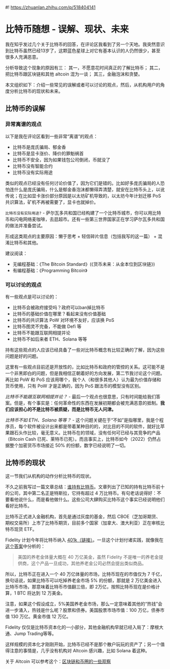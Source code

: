 #! https://zhuanlan.zhihu.com/p/518404141
# 比特币随想 - 误解、现状、未来

我在知乎发过几个关于比特币的回答，在评论区我看到了另一个天地。我突然意识到比特币虽然已经13岁了，这颗蓝色星球上对它有基本认识的人仍然很少，甚至很多人充满恶意。

分析导致这个现象的原因有三：
其一，不愿意花时间真正的了解比特币；
其二，把比特币跟区块链和其他 altcoin 混为一谈；
其三，金融泡沫和贪婪。

本文组织如下：介绍一些常见的误解或者可以讨论的观点，然后，从机构用户的角度分析比特币的现状和未来。

## 比特币的误解

### 异常离谱的观点

以下是我在评论区看到一些非常“离谱”的观点：

- 比特币是庞氏骗局、郁金香
- 比特币是显卡涨价、降价的罪魁祸首
- 比特币不安全，因为如果钱包公司倒闭，币就没了
- 比特币没有智能合约
- 比特币没有实际用途

类似的观点已经没有任何讨论价值了，因为它们是错的。比如好多庞氏骗局的人恐怕连什么是庞氏骗局，什么是郁金香泡沫都懒得弄清楚，就安在比特币头上，以讹传讹；在比如显卡涨价部分原因是以太坊矿机导致的，以太坊今年计划迁移 PoS 共识算法，矿机不再被需要了，显卡也就掉价。

`比特币没有实际用途?` - 萨尔瓦多共和国已经构建了一个比特币城市，你可以用比特币和闪电网络麦咖啡，去逛超市。还有一些第三世界国家正在学习萨尔瓦多共和国的做法并准备尝试。

形成这类观点的主要原因：懒于思考 + 轻信碎片信息（包括我写的这一篇） + 混淆比特币和其他。

建议阅读：

- 无编程基础：《The Bitcoin Standard》(《货币未来：从金本位到区块链》)
- 有编程基础：《Programming Bitcoin》

### 可以讨论的观点

有一些观点是可以讨论的：

- 比特币会被政府接受吗？政府可以ban掉比特币
- 比特币的基础价值在哪里？看起来没有价值基础
- 比特币的共识算法 PoW 对环境不友好，应该换 PoS
- 比特币图灵不完备，不能做 Defi 等
- 比特币不能跟互联网相提并论
- 比特币不如后来者 ETH、Solana 等等

持有这些观点的人应该已经具备了一些对比特币概念有比较正确的了解，因为这些问题是好的问题。

这里有一些观点目前还是开放性的，比如比特币和政府的管控的关系。这可能不是一个非黑即白的问题，但是我相信正朝着好的方向发展，第二节我讨论这个问题。再比如 PoW 和 PoS 应该用哪个，我个人（和很多其他人）认为最为价值存储和货币使用，只有 PoW 才是正确的，因为 PoS 跟法币的模型没有区别。

*比特币不能跟互联网相提并论？* - 最后一个观点也很意思，只有时间能给我们答案。但是，有个事实是：任何革命性的东西在发展初期都会被充满恶意的抵制。**我们应该担心的不是比特币被质疑，而是比特币无人问津。**

*比特币不如 ETH、Solana 等等？* - 这个问题关键在于“不如”是指哪里，我是个程序员，每个软件被设计出来都是带着某种目的的，对比目的不同的软件，就好比苹果跟石头作比较，毫无意义。比特币在的领域，没有任何可已经与其竞争的产品（Bitcoin Cash 已死、莱特币已死）。而且事实上，比特币如今（2022）仍然占据整个加密货币市场接近 50% 的份额，数字已经说明了一切。

## 比特币的现状

这一节我们从机构的动作分析比特币的现状。

不久之前我写过一篇文章总结：[谁持有比特币](https://wangzhe3224.github.io/2022/03/06/who_has_bitcoin/)。文章列出了已知的持有比特币前十的公司，其中第二名正是特斯拉，它持有超过 4 万比特币。有句老话说得好：不要看他说什么，而是看他做什么。这些公司大肆购买比特币这个事实已经说明他们看好比特币。

比特币正式进入金融机构，首先是通过灰度的基金，然后 CBOE（芝加哥期货、期权交易所）上市了比特币期货，目前多个国家（加拿大、澳大利亚）正在审核比特币现货 ETF。

Fidelity 计划今年将比特币纳入 [401k（链接）](https://edition.cnn.com/2022/04/26/success/fidelity-bitcoin-401k/index.html)。一旦这个计划付诸实践，就像我在[这个答案](https://www.zhihu.com/question/530592159/answer/2464782937)中分析的：

> 美国的养老金体量大概在 40 万亿美金，虽然 Fidelity 不是唯一的养老金提供商，这个产品一旦成功，其他养老金公司必然会提出类似商品。

所以，比特币正在进入一个 40 万亿体量的市场，比特币现在的市值仅为 7 千亿，换句话说，如果比特币可以吃掉养老金市场 5% 的份额，那就是 2 万亿美金进入比特币市场，那意味着比特币市值翻三倍，即 2万亿，按照比特币现在是价格计算，1 BTC 将达到 12 万美金。

注意，如果这个假设成立，5%美国养老金市场，那么一定意味着其他的“热钱”会进一步涌入，热钱是什么呢？股票和债券。美国股票市场市值：100 万亿，债券市值 130 万亿。黄金市值 12 万亿。

Fidelity 仅仅是比特币资本化的一小部分，其他金融机构早就已经入局了：摩根大通、Jump Trading等等。

这样规模的资本化才刚刚开始，比特币已经不是那个散户玩玩的资产了；另一个值得注意的事情是，几乎没有机构对 Altcoin 感兴趣，比如 Solana 着这种。

关于 Altcoin 可以参考这个：[区块链和币圈的一些观察](https://zhuanlan.zhihu.com/p/452488138)

